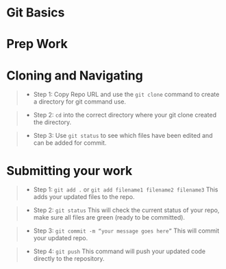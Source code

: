 # Git Basics

# Prep Work




# Cloning and Navigating 

>* Step 1: Copy Repo URL and use the `git clone` command to create a directory for git command use.

>* Step 2: `cd` into the correct directory where your git clone created the directory.

>* Step 3: Use `git status` to see which files have been edited and can be added for commit.





# Submitting your work
>* Step 1: `git add .` or `git add filename1 filename2 filename3` This adds your updated files to the repo.

>* Step 2: `git status` This will check the current status of your repo, make sure all files are green (ready to be committed).

>* Step 3: `git commit -m “your message goes here”` This will commit your updated repo.

>* Step 4: `git push` This command will push your updated code directly to the repository.

